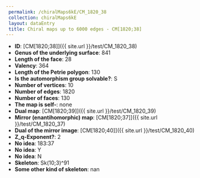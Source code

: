 ```yaml
--- 
 permalink: /chiralMaps6kE/CM_1820_38 
 collection: chiralMaps6kE
 layout: dataEntry
 title: Chiral maps up to 6000 edges - CM[1820;38]
---
```


- **ID**: [CM[1820;38]]({{ site.url }}/test/CM_1820_38)
- **Genus of the underlying surface**: 841
- **Length of the face**: 28
- **Valency**: 364
- **Length of the Petrie polygon**: 130
- **Is the automorphism group solvable?**: S
- **Number of vertices**: 10
- **Number of edges**: 1820
- **Number of faces**: 130
- **The map is self-**: none
- **Dual map**: [CM[1820;39]]({{ site.url }}/test/CM_1820_39)
- **Mirror (enantihomorphic) map**: [CM[1820;37]]({{ site.url }}/test/CM_1820_37)
- **Dual of the mirror image**: [CM[1820;40]]({{ site.url }}/test/CM_1820_40)
- **Z_q-Exponent?**: 2
- **No idea**:  183:37
- **No idea**: Y
- **No idea**: N
- **Skeleton**: Sk(10;3)^91
- **Some other kind of skeleton**: nan
